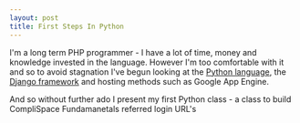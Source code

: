 ```yaml
---
layout: post
title: First Steps In Python
---
```


I'm a long term PHP programmer - I have a lot of time, money and knowledge 
invested in the language. However I'm too comfortable with it and so to avoid
stagnation I've begun looking at the [Python language], the [Django framework] and
hosting methods such as Google App Engine.

And so without further ado I  present my first Python class - a class to build 
CompliSpace Fundamanetals referred login URL's

<div style="overflow: scroll; height: 400px">
    <div style="width:1000px">
    <script src="https://gist.github.com/907000.js?file=CSFReferrer.py"></script>
    </div>
</div>

[Python Language]: http://www.python.org/
[Django framework]: https://www.djangoproject.com/